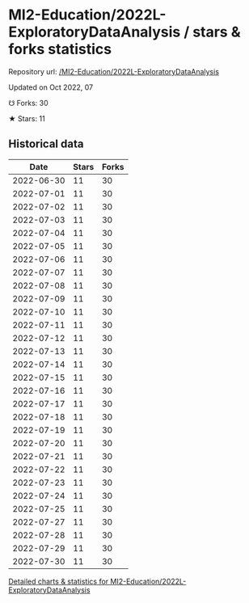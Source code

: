 # MI2-Education/2022L-ExploratoryDataAnalysis / stars & forks statistics

Repository url: [/MI2-Education/2022L-ExploratoryDataAnalysis](https://github.com/MI2-Education/2022L-ExploratoryDataAnalysis)

Updated on Oct 2022, 07

☋ Forks: 30

★ Stars: 11

## Historical data
| Date | Stars | Forks |
|------|-------|-------|
| 2022-06-30 | 11 | 30 | 
| 2022-07-01 | 11 | 30 | 
| 2022-07-02 | 11 | 30 | 
| 2022-07-03 | 11 | 30 | 
| 2022-07-04 | 11 | 30 | 
| 2022-07-05 | 11 | 30 | 
| 2022-07-06 | 11 | 30 | 
| 2022-07-07 | 11 | 30 | 
| 2022-07-08 | 11 | 30 | 
| 2022-07-09 | 11 | 30 | 
| 2022-07-10 | 11 | 30 | 
| 2022-07-11 | 11 | 30 | 
| 2022-07-12 | 11 | 30 | 
| 2022-07-13 | 11 | 30 | 
| 2022-07-14 | 11 | 30 | 
| 2022-07-15 | 11 | 30 | 
| 2022-07-16 | 11 | 30 | 
| 2022-07-17 | 11 | 30 | 
| 2022-07-18 | 11 | 30 | 
| 2022-07-19 | 11 | 30 | 
| 2022-07-20 | 11 | 30 | 
| 2022-07-21 | 11 | 30 | 
| 2022-07-22 | 11 | 30 | 
| 2022-07-23 | 11 | 30 | 
| 2022-07-24 | 11 | 30 | 
| 2022-07-25 | 11 | 30 | 
| 2022-07-27 | 11 | 30 | 
| 2022-07-28 | 11 | 30 | 
| 2022-07-29 | 11 | 30 | 
| 2022-07-30 | 11 | 30 | 


[Detailed charts & statistics for MI2-Education/2022L-ExploratoryDataAnalysis](https://reviewgithub.com/rep/MI2-Education/2022L-ExploratoryDataAnalysis)
